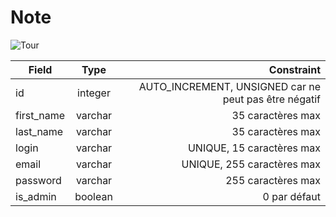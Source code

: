 # Note

![Tour](http://image.noelshack.com/fichiers/2016/26/1467333962-lara.jpg)


| Field         | Type          | Constraint  |
| ------------- |:-------------:| -----:|
| id            | integer       | AUTO_INCREMENT, UNSIGNED car ne peut pas être négatif |
| first_name    | varchar       | 35 caractères max |
| last_name     | varchar       | 35 caractères max |
| login         | varchar       | UNIQUE, 15 caractères max |
| email         | varchar       | UNIQUE, 255 caractères max |
| password      | varchar       | 255 caractères max |
| is_admin      | boolean       | 0 par défaut
